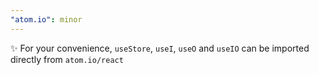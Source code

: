 ```yaml
---
"atom.io": minor
---
```


✨ For your convenience, `useStore`, `useI`, `useO` and `useIO` can be imported directly from `atom.io/react`
